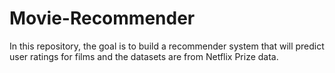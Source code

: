 # Movie-Recommender
In this repository, the goal is to build a recommender system that will predict user ratings for films and the datasets are from Netflix Prize data.
